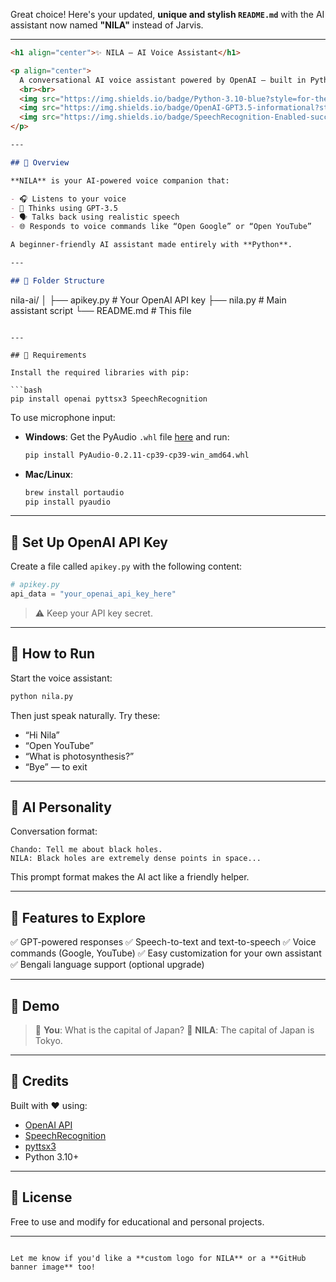 Great choice! Here's your updated, **unique and stylish `README.md`** with the AI assistant now named **"NILA"** instead of Jarvis.

---

```markdown
<h1 align="center">✨ NILA – AI Voice Assistant</h1>

<p align="center">
  A conversational AI voice assistant powered by OpenAI – built in Python 💻🎙️
  <br><br>
  <img src="https://img.shields.io/badge/Python-3.10-blue?style=for-the-badge&logo=python">
  <img src="https://img.shields.io/badge/OpenAI-GPT3.5-informational?style=for-the-badge&logo=openai">
  <img src="https://img.shields.io/badge/SpeechRecognition-Enabled-success?style=for-the-badge">
</p>

---

## 📌 Overview

**NILA** is your AI-powered voice companion that:

- 🎧 Listens to your voice
- 🤖 Thinks using GPT-3.5
- 🗣️ Talks back using realistic speech
- 🌐 Responds to voice commands like “Open Google” or “Open YouTube”

A beginner-friendly AI assistant made entirely with **Python**.

---

## 📁 Folder Structure

```

nila-ai/
│
├── apikey.py       # Your OpenAI API key
├── nila.py         # Main assistant script
└── README.md       # This file

````

---

## 🔧 Requirements

Install the required libraries with pip:

```bash
pip install openai pyttsx3 SpeechRecognition
````

To use microphone input:

* **Windows**:
  Get the PyAudio `.whl` file [here](https://www.lfd.uci.edu/~gohlke/pythonlibs/#pyaudio) and run:

  ```bash
  pip install PyAudio‑0.2.11‑cp39‑cp39‑win_amd64.whl
  ```

* **Mac/Linux**:

  ```bash
  brew install portaudio
  pip install pyaudio
  ```

---

## 🔐 Set Up OpenAI API Key

Create a file called `apikey.py` with the following content:

```python
# apikey.py
api_data = "your_openai_api_key_here"
```

> ⚠️ Keep your API key secret.

---

## 🚀 How to Run

Start the voice assistant:

```bash
python nila.py
```

Then just speak naturally. Try these:

* “Hi Nila”
* “Open YouTube”
* “What is photosynthesis?”
* “Bye” — to exit

---

## 💬 AI Personality

Conversation format:

```
Chando: Tell me about black holes.
NILA: Black holes are extremely dense points in space...
```

This prompt format makes the AI act like a friendly helper.

---

## 🌟 Features to Explore

✅ GPT-powered responses
✅ Speech-to-text and text-to-speech
✅ Voice commands (Google, YouTube)
✅ Easy customization for your own assistant
✅ Bengali language support (optional upgrade)

---

## 🧠 Demo

> 🎤 **You**: What is the capital of Japan?
> 💬 **NILA**: The capital of Japan is Tokyo.

---

## 🙌 Credits

Built with ❤️ using:

* [OpenAI API](https://platform.openai.com/)
* [SpeechRecognition](https://pypi.org/project/SpeechRecognition/)
* [pyttsx3](https://pypi.org/project/pyttsx3/)
* Python 3.10+

---

## 📄 License

Free to use and modify for educational and personal projects.

---

```

Let me know if you'd like a **custom logo for NILA** or a **GitHub banner image** too!
```
